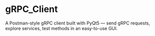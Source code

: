 # gRPC_Client
A Postman-style gRPC client built with PyQt5 — send gRPC requests, explore services, test  methods  in an easy-to-use GUI.
